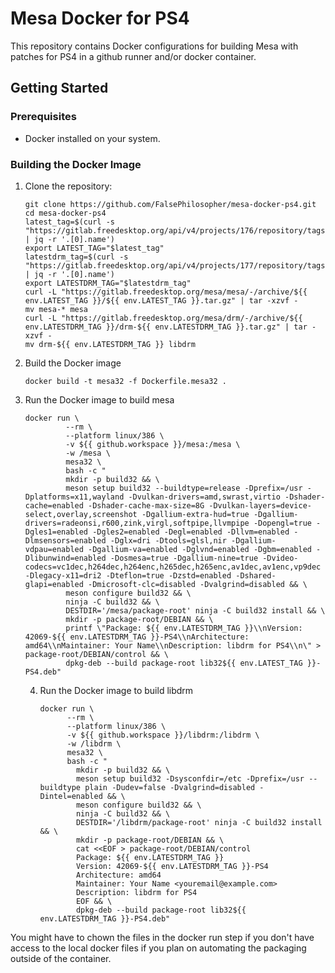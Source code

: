 # Mesa Docker for PS4

This repository contains Docker configurations for building Mesa with patches for PS4 in a github runner and/or docker container.
## Getting Started

### Prerequisites
- Docker installed on your system.

### Building the Docker Image
1. Clone the repository:
   ```
   git clone https://github.com/FalsePhilosopher/mesa-docker-ps4.git
   cd mesa-docker-ps4
   latest_tag=$(curl -s "https://gitlab.freedesktop.org/api/v4/projects/176/repository/tags" | jq -r '.[0].name')
   export LATEST_TAG="$latest_tag"
   latestdrm_tag=$(curl -s "https://gitlab.freedesktop.org/api/v4/projects/177/repository/tags" | jq -r '.[0].name')
   export LATESTDRM_TAG="$latestdrm_tag"
   curl -L "https://gitlab.freedesktop.org/mesa/mesa/-/archive/${{ env.LATEST_TAG }}/${{ env.LATEST_TAG }}.tar.gz" | tar -xzvf -
   mv mesa-* mesa
   curl -L "https://gitlab.freedesktop.org/mesa/drm/-/archive/${{ env.LATESTDRM_TAG }}/drm-${{ env.LATESTDRM_TAG }}.tar.gz" | tar -xzvf -
   mv drm-${{ env.LATESTDRM_TAG }} libdrm

   ```

2. Build the Docker image
     ```
     docker build -t mesa32 -f Dockerfile.mesa32 .
     ```

3. Run the Docker image to build mesa
   ```
   docker run \
            --rm \
            --platform linux/386 \
            -v ${{ github.workspace }}/mesa:/mesa \
            -w /mesa \
            mesa32 \
            bash -c "
            mkdir -p build32 && \
            meson setup build32 --buildtype=release -Dprefix=/usr -Dplatforms=x11,wayland -Dvulkan-drivers=amd,swrast,virtio -Dshader-cache=enabled -Dshader-cache-max-size=8G -Dvulkan-layers=device-select,overlay,screenshot -Dgallium-extra-hud=true -Dgallium-drivers=radeonsi,r600,zink,virgl,softpipe,llvmpipe -Dopengl=true -Dgles1=enabled -Dgles2=enabled -Degl=enabled -Dllvm=enabled -Dlmsensors=enabled -Dglx=dri -Dtools=glsl,nir -Dgallium-vdpau=enabled -Dgallium-va=enabled -Dglvnd=enabled -Dgbm=enabled -Dlibunwind=enabled -Dosmesa=true -Dgallium-nine=true -Dvideo-codecs=vc1dec,h264dec,h264enc,h265dec,h265enc,av1dec,av1enc,vp9dec -Dlegacy-x11=dri2 -Dteflon=true -Dzstd=enabled -Dshared-glapi=enabled -Dmicrosoft-clc=disabled -Dvalgrind=disabled && \
            meson configure build32 && \
            ninja -C build32 && \
            DESTDIR='/mesa/package-root' ninja -C build32 install && \
            mkdir -p package-root/DEBIAN && \
            printf \"Package: ${{ env.LATESTDRM_TAG }}\\nVersion: 42069-${{ env.LATESTDRM_TAG }}-PS4\\nArchitecture: amd64\\nMaintainer: Your Name\\nDescription: libdrm for PS4\\n\" > package-root/DEBIAN/control && \
            dpkg-deb --build package-root lib32${{ env.LATEST_TAG }}-PS4.deb"
   ```
   4. Run the Docker image to build libdrm
      ```
      docker run \
            --rm \
            --platform linux/386 \
            -v ${{ github.workspace }}/libdrm:/libdrm \
            -w /libdrm \
            mesa32 \
            bash -c "
              mkdir -p build32 && \
              meson setup build32 -Dsysconfdir=/etc -Dprefix=/usr --buildtype plain -Dudev=false -Dvalgrind=disabled -Dintel=enabled && \
              meson configure build32 && \
              ninja -C build32 && \
              DESTDIR='/libdrm/package-root' ninja -C build32 install && \
              mkdir -p package-root/DEBIAN && \
              cat <<EOF > package-root/DEBIAN/control
              Package: ${{ env.LATESTDRM_TAG }}
              Version: 42069-${{ env.LATESTDRM_TAG }}-PS4
              Architecture: amd64
              Maintainer: Your Name <youremail@example.com>
              Description: libdrm for PS4
              EOF && \
              dpkg-deb --build package-root lib32${{ env.LATESTDRM_TAG }}-PS4.deb"
      ```
You might have to chown the files in the docker run step if you don't have access to the local docker files if you plan on automating the packaging outside of the container.
